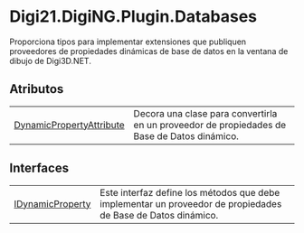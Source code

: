 # Digi21.DigiNG.Plugin.Databases

Proporciona tipos para implementar extensiones que publiquen proveedores de propiedades dinámicas de base de datos en la ventana de dibujo de Digi3D.NET.

## Atributos

|  |  |
| :--- | :--- |
| [DynamicPropertyAttribute](/digi3d-net/programacion/.net/referencia/digi21.diging.plugin/digi21.diging.plugin.databases/atributos/dynamicpropertyattribute.md) | Decora una clase para convertirla en un proveedor de propiedades de Base de Datos dinámico. |

## Interfaces

|  |  |
| :--- | :--- |
| [IDynamicProperty](/digi3d-net/programacion/.net/referencia/digi21.diging.plugin/digi21.diging.plugin.databases/interfaces/idynamicproperty.md) | Este interfaz define los métodos que debe implementar un proveedor de propiedades de Base de Datos dinámico. |



